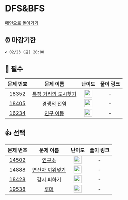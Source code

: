 # DFS&BFS

[메인으로 돌아가기](https://github.com/ruruisryu/Python_algorithm)

## ⏰ 마감기한
```html
✔️ 02/23 (금) 20:00
```


## 🙏 필수

|                                   문제 번호                                   |                                      문제 이름                                      |                                        난이도                                         |  풀이 링크  | 
|:-------------------------------------------------------------------------:|:-------------------------------------------------------------------------------:|:----------------------------------------------------------------------------------:| :-------: | 
| <a href="https://www.acmicpc.net/problem/18352" target="_blank">18352</a> | <a href="https://www.acmicpc.net/problem/18352" target="_blank">특정 거리의 도시찾기</a> | <img height="25px" width="25px" src="https://static.solved.ac/tier_small/9.svg"/>  |  -  |  
| <a href="https://www.acmicpc.net/problem/18405" target="_blank">18405</a> |   <a href="https://www.acmicpc.net/problem/18405" target="_blank">경쟁적 전염</a>    | <img height="25px" width="25px" src="https://static.solved.ac/tier_small/11.svg"/> |  - | 
| <a href="https://www.acmicpc.net/problem/16234" target="_blank">16234</a>  |    <a href="https://www.acmicpc.net/problem/16234" target="_blank">인구 이동</a>    | <img height="25px" width="25px" src="https://static.solved.ac/tier_small/12.svg"/> |  -  | 



## 👍 선택

|                                   문제 번호                                   |                                    문제 이름                                     |                                        난이도                                         |  풀이 링크  | 
|:-------------------------------------------------------------------------:|:----------------------------------------------------------------------------:|:----------------------------------------------------------------------------------:| :-------: | 
| <a href="https://www.acmicpc.net/problem/14502" target="_blank">14502</a> |   <a href="https://www.acmicpc.net/problem/14502" target="_blank">연구소</a>    | <img height="25px" width="25px" src="https://static.solved.ac/tier_small/12.svg"/> |  -  |  
| <a href="https://www.acmicpc.net/problem/14888" target="_blank">14888</a> | <a href="https://www.acmicpc.net/problem/14888" target="_blank">연산자 끼워넣기</a> | <img height="25px" width="25px" src="https://static.solved.ac/tier_small/10.svg"/> |  - | 
| <a href="https://www.acmicpc.net/problem/18428" target="_blank">18428</a> |  <a href="https://www.acmicpc.net/problem/18428" target="_blank">감시 피하기</a>  | <img height="25px" width="25px" src="https://static.solved.ac/tier_small/11.svg"/> |  - | 
| <a href="https://www.acmicpc.net/problem/19538" target="_blank">19538</a>  |    <a href="https://www.acmicpc.net/problem/19538" target="_blank">루머</a>    | <img height="25px" width="25px" src="https://static.solved.ac/tier_small/12.svg"/> |  - |
